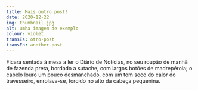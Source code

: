 ```yaml
---
title: Mais outro post!
date: 2020-12-22
img: thumbnail.jpg
alt: umha imagem de exemplo
colour: violet
transEs: otro-post
transEn: another-post
---
```


Ficara sentada à mesa a ler o Diário de Notícias, no seu roupão de manhã de fazenda preta, bordado a sutache, com largos botões de madrepérola; o cabelo louro um pouco desmanchado, com um tom seco do calor do travesseiro, enrolava-se, torcido no alto da cabeça pequenina.
